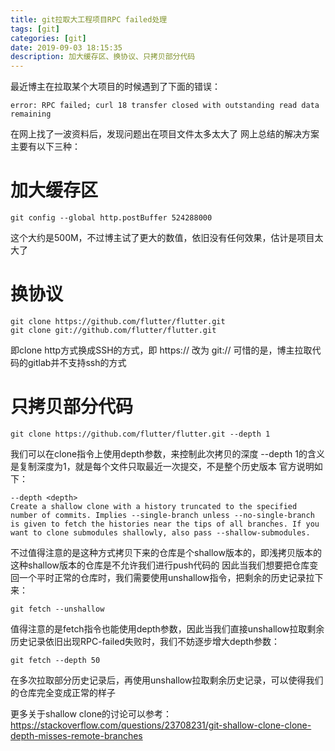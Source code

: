 ```yaml
---
title: git拉取大工程项目RPC failed处理
tags: [git]
categories: [git]
date: 2019-09-03 18:15:35
description: 加大缓存区、换协议、只拷贝部分代码
---
```


最近博主在拉取某个大项目的时候遇到了下面的错误：
```
error: RPC failed; curl 18 transfer closed with outstanding read data remaining
```

在网上找了一波资料后，发现问题出在项目文件太多太大了
网上总结的解决方案主要有以下三种：

# 加大缓存区 

```
git config --global http.postBuffer 524288000
```

这个大约是500M，不过博主试了更大的数值，依旧没有任何效果，估计是项目太大了

# 换协议

```
git clone https://github.com/flutter/flutter.git 
git clone git://github.com/flutter/flutter.git
```

即clone http方式换成SSH的方式，即 https:// 改为 git:// 
可惜的是，博主拉取代码的gitlab并不支持ssh的方式

# 只拷贝部分代码

```
git clone https://github.com/flutter/flutter.git --depth 1
```

我们可以在clone指令上使用depth参数，来控制此次拷贝的深度
--depth 1的含义是复制深度为1，就是每个文件只取最近一次提交，不是整个历史版本
官方说明如下：
```
--depth <depth>
Create a shallow clone with a history truncated to the specified number of commits. Implies --single-branch unless --no-single-branch is given to fetch the histories near the tips of all branches. If you want to clone submodules shallowly, also pass --shallow-submodules.
```

不过值得注意的是这种方式拷贝下来的仓库是个shallow版本的，即浅拷贝版本的
这种shallow版本的仓库是不允许我们进行push代码的
因此当我们想要把仓库变回一个平时正常的仓库时，我们需要使用unshallow指令，把剩余的历史记录拉下来：
```
git fetch --unshallow
```

值得注意的是fetch指令也能使用depth参数，因此当我们直接unshallow拉取剩余历史记录依旧出现RPC-failed失败时，我们不妨逐步增大depth参数：
```
git fetch --depth 50
```

在多次拉取部分历史记录后，再使用unshallow拉取剩余历史记录，可以使得我们的仓库完全变成正常的样子

更多关于shallow clone的讨论可以参考：
https://stackoverflow.com/questions/23708231/git-shallow-clone-clone-depth-misses-remote-branches